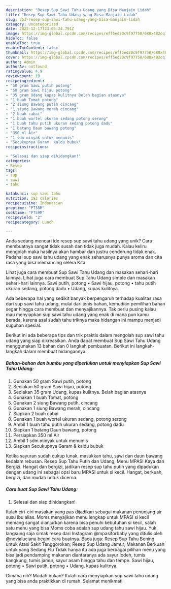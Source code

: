 ```yaml
---
description: "Resep Sup Sawi Tahu Udang yang Bisa Manjain Lidah"
title: "Resep Sup Sawi Tahu Udang yang Bisa Manjain Lidah"
slug: 253-resep-sup-sawi-tahu-udang-yang-bisa-manjain-lidah
category: Uncategorized
date: 2022-12-17T23:05:24.791Z
image: https://img-global.cpcdn.com/recipes/eff5ed20c9f97758/680x482cq70/sup-sawi-tahu-udang-foto-resep-utama.jpg
hideToc: false
enableToc: true
enableTocContent: false
thumbnail: https://img-global.cpcdn.com/recipes/eff5ed20c9f97758/680x482cq70/sup-sawi-tahu-udang-foto-resep-utama.jpg
cover: https://img-global.cpcdn.com/recipes/eff5ed20c9f97758/680x482cq70/sup-sawi-tahu-udang-foto-resep-utama.jpg
author: Admin
authorAv: notfound
ratingvalue: 4.9
reviewcount: 19
recipeingredient:
- "50 gram Sawi putih potong"
- "50 gram Sawi hijau potong"
- "35 gram Udang kupas kulitnya Belah bagian atasnya"
- "1 buah Tomat potong"
- "2 siung Bawang putih cincang"
- "1 siung Bawang merah cincang"
- "2 buah cabai"
- "1 buah wortel ukuran sedang potong serong"
- "1 buah tahu putih ukuran sedang potong dadu"
- "1 batang Daun bawang potong"
- "350 ml Air"
- "1 sdm minyak untuk menumis"
- "Secukupnya Garam  kaldu bubuk"
recipeinstructions:

- "Selesai dan siap dihidangkan!"
categories:
- Resep
tags:
- sup
- sawi
- tahu

katakunci: sup sawi tahu 
nutrition: 192 calories
recipecuisine: Indonesian
preptime: "PT38M"
cooktime: "PT59M"
recipeyield: "2"
recipecategory: Lunch

---
```





Anda sedang mencari ide resep sup sawi tahu udang yang unik? Cara membuatnya sangat tidak susah dan tidak juga mudah. Kalau keliru mengolah maka hasilnya akan hambar dan justru cenderung tidak enak. Padahal sup sawi tahu udang yang enak seharusnya punya aroma dan cita rasa yang bisa memancing selera Kita.





Lihat juga cara membuat Sup Sawi Tahu Udang dan masakan sehari-hari lainnya. Lihat juga cara membuat Sup Tahu Udang simple dan masakan sehari-hari lainnya. Sawi putih, potong • Sawi hijau, potong • tahu putih ukuran sedang, potong dadu • Udang, kupas kulitnya.

Ada beberapa hal yang sedikit banyak berpengaruh terhadap kualitas rasa dari sup sawi tahu udang, mulai dari jenis bahan, kemudian pemilihan bahan segar hingga cara membuat dan menyajikannya. Tak perlu pusing kalau mau menyiapkan sup sawi tahu udang yang enak di mana pun kamu berada, karena asal sudah tahu triknya maka hidangan ini mampu menjadi suguhan spesial.






Berikut ini ada beberapa tips dan trik praktis dalam mengolah sup sawi tahu udang yang siap dikreasikan. Anda dapat membuat Sup Sawi Tahu Udang menggunakan 13 bahan dan 0 langkah pembuatan. Berikut ini langkah-langkah dalam membuat hidangannya.

<!--inarticleads1-->

##### Bahan-bahan dan bumbu yang diperlukan untuk menyiapkan Sup Sawi Tahu Udang:

1. Gunakan 50 gram Sawi putih, potong
1. Sediakan 50 gram Sawi hijau, potong
1. Sediakan 35 gram Udang, kupas kulitnya. Belah bagian atasnya
1. Gunakan 1 buah Tomat, potong
1. Gunakan 2 siung Bawang putih, cincang
1. Gunakan 1 siung Bawang merah, cincang
1. Siapkan 2 buah cabai
1. Gunakan 1 buah wortel ukuran sedang, potong serong
1. Ambil 1 buah tahu putih ukuran sedang, potong dadu
1. Siapkan 1 batang Daun bawang, potong
1. Persiapkan 350 ml Air
1. Ambil 1 sdm minyak untuk menumis
1. Siapkan Secukupnya Garam &amp; kaldu bubuk


Ketika sayuran sudah cukup lunak, masukkan tahu, sawi dan daun bawang kedalam rebusan. Resep Sup Tahu Putih dan Udang, Menu MPASI Kaya dan Bergizi. Hangat dan bergizi, jadikan resep sup tahu putih yang dipadukan dengan udang ini sebagai opsi baru MPASI untuk si kecil. Hangat, berkuah, bergizi, dan mudah untuk dicerna. 

<!--inarticleads2-->

##### Cara buat Sup Sawi Tahu Udang:


1. Selesai dan siap dihidangkan!

Itulah ciri-ciri masakan yang pas dijadikan sebagai makanan penunjang air susu ibu alias. Moms menyajikan menu lengkap untuk MPASI si kecil memang sangat dianjurkan karena bisa penuhi kebutuhan si kecil, salah satu menu yang bisa Moms coba adalah sup udang tahu sawi hijau. Yuk langsung saja simak resep dari Instagram @mpasiforbaby yang ditulis oleh @novialuciana begini cara buatnya. Baca juga: Resep Sup Tahu Bening untuk Atasi Sakit Tenggorokan; Resep Sup Udang Jamur, Makanan Berkuah untuk yang Sedang Flu Tidak hanya itu ada juga berbagai pilihan menu yang bisa jadi pendamping makanan diantaranya ada sayur lodeh, tumis kangkung, tumis jamur, sayur asam hingga tahu dan tempe. Sawi hijau, potong • Sawi putih, potong • Udang, kupas kulitnya. 

Gimana nih? Mudah bukan? Itulah cara menyiapkan sup sawi tahu udang yang bisa anda praktikkan di rumah. Selamat menikmati
